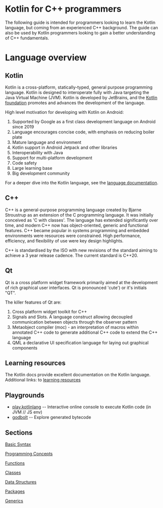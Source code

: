 # Kotlin for C++ programmers

The following guide is intended for programmers looking to learn the Kotlin language, but coming from an experienced C++ background.  The guide can also be used by Kotlin programmers looking to gain a better understanding of C++ fundamentals.

# Language overview

## Kotlin

Kotlin is a cross-platform, statically-typed, general purpose programming language. Kotlin is designed to interoperate fully with Java targeting the Java Virtual Machine (JVM). Kotlin is developed by JetBrains, and the [Kotlin foundation](https://kotlinfoundation.org/) promotes and advances the development of the language.

High level motivation for developing with Kotlin on Android:

1) Supported by Google as a first class development language on Android since 2019
2) Language encourages concise code, with emphasis on reducing boiler plate
3) Mature language and environment
4) Kotlin support in Android Jetpack and other libraries
5) Interoperability with Java
6) Support for multi-platform development
7) Code safety 
8) Large learning base 
9) Big development community

For a deeper dive into the Kotlin language, see the [language documentation](https://kotlinlang.org/docs/home.html).

## C++
C++ is a general-purpose programming language created by Bjarne Stroustrup as an extension of the C programming language. It was initially conceived as 'C with classes'. The language has extended significantly over time, and modern C++ now has object-oriented, generic and functional features. C++ became popular in systems programming and embedded environments were resources were  constrained.  High performance, efficiency, and flexibility of use were key design highlights.

C++ is standardised by the ISO with new revisions of the standard aiming to achieve a 3 year release cadence. The current standard is C++20. 

## Qt
Qt is a cross platform widget framework primarily aimed at the development of rich graphical user interfaces. Qt is pronounced 'cute') or it's initials "QT".

The killer features of Qt are:
1) Cross platform widget toolkit for C++
2) Signals and Slots. A language construct allowing decoupled communication between objects
   through the observer pattern
3) Metaobject compiler (moc) - an interpretation of macros within annotated C++ code
   to generate additional C++ code to extend the C++ language
4) QML a declarative UI specification language for laying out graphical components

## Learning resources
The Kotlin docs provide excellent documentation on the Kotlin language. Additional links: to [learning resources](learningResources.md)

## Playgrounds
- [play.kotlinlang](https://pl.kotl.in/lWNAGAJ0r) -- Interactive online console to execute Kotlin code (in JVM // JS env)
- [godbolt](https://godbolt.org/z/5TYqh7bc5) -- Explore generated bytecode


## Sections
[Basic Syntax](basic-syntax.md)

[Programming Concepts](programmingConcepts.md)

[Functions](functions.md)

[Classes](classes.md)

[Data Structures](dataStructures.md)

[Packages](packages.md)

[Generics](generics.md)
